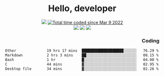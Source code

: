 # <div align='center' >Hello, developer</div>

<div align='center'>
  <a ><img src="https://img.shields.io/badge/dynamic/json?url=https%3A%2F%2Fapi.swo.moe%2Fstats%2Fgithub%2FFree-Aaron-Li&query=count&color=181717&label=GitHub&labelColor=282c34&logo=github&suffix=+follows&cacheSeconds=3600"></a>
  <a href="https://wakatime.com/@fe40087f-8eae-48dc-9950-ad0633db1591"><img src="https://wakatime.com/badge/user/fe40087f-8eae-48dc-9950-ad0633db1591.svg" alt="Total time coded since Mar 9 2022" /></a>
</div>
<div align='center'>
  <a><img src="https://img.shields.io/badge/Rookie-blue?style=plastic&logo=c&logoColor=blue&labelColor=F5B7DB"></a>
  <a><img src="https://img.shields.io/badge/Rookie-blue?style=plastic&logo=c%2B%2B&logoColor=blue&labelColor=F5B7DB"></a> 
  <a><img src="https://img.shields.io/badge/Rookie-blue?style=plastic&logo=python&logoColor=blue&labelColor=F5B7DB"></a> 
</div>

<div align='right'>
  <h3>Coding</h3>
</div>

<!--START_SECTION:waka-->

```txt
Other              19 hrs 17 mins  ███████████████████░░░░░░   76.29 %
Markdown           2 hrs 3 mins    ██░░░░░░░░░░░░░░░░░░░░░░░   08.15 %
Bash               1 hr            █░░░░░░░░░░░░░░░░░░░░░░░░   04.00 %
C                  44 mins         ▓░░░░░░░░░░░░░░░░░░░░░░░░   02.95 %
Desktop file       34 mins         ▓░░░░░░░░░░░░░░░░░░░░░░░░   02.26 %
```

<!--END_SECTION:waka-->




